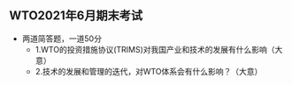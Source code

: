 ## WTO2021年6月期末考试

- 两道简答题，一道50分
  - 1.WTO的投资措施协议(TRIMS)对我国产业和技术的发展有什么影响（大意）
  - 2.技术的发展和管理的迭代，对WTO体系会有什么影响？（大意）
